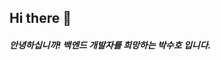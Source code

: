 ## Hi there 👋

##### 안녕하십니까! 백엔드 개발자를 희망하는 박수호 입니다.



<!-- ## Experience :punch:

##### 1. 동남정보보호지원센터 빅데이터 및 인공지능 기반 보안 기술의 이해 및 동향 수료 ( 2019.11.29 )
##### 2. 동명대학교 정보보호학과 졸업 ( 2014.03 ~ 2020.02 )
##### 3. 아이티윌 부산교육센터 빅데이터 활용 자바 파이썬 개발자 양성 수료 ( 2020.03 ~ 2020.09 )

--- 
-->

<!-- ![suho Park's github stats](https://github-readme-stats.vercel.app/api?username=SbinSho&show_icons=true&theme=react) -->

<!--
**SbinSho/SbinSho** is a ✨ _special_ ✨ repository because its `README.md` (this file) appears on your GitHub profile.

Here are some ideas to get you started:

- 🔭 I’m currently working on ...
- 🌱 I’m currently learning ...
- 👯 I’m looking to collaborate on ...
- 🤔 I’m looking for help with ...
- 💬 Ask me about ...
- 📫 How to reach me: ...
- 😄 Pronouns: ...
- ⚡ Fun fact: ...
-->
